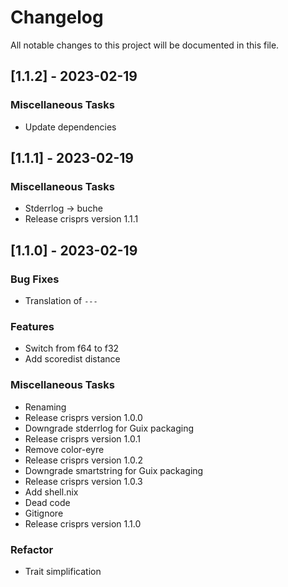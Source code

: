 # Changelog

All notable changes to this project will be documented in this file.

## [1.1.2] - 2023-02-19

### Miscellaneous Tasks

- Update dependencies

## [1.1.1] - 2023-02-19

### Miscellaneous Tasks

- Stderrlog -> buche
- Release crisprs version 1.1.1

## [1.1.0] - 2023-02-19

### Bug Fixes

- Translation of `---`

### Features

- Switch from f64 to f32
- Add scoredist distance

### Miscellaneous Tasks

- Renaming
- Release crisprs version 1.0.0
- Downgrade stderrlog for Guix packaging
- Release crisprs version 1.0.1
- Remove color-eyre
- Release crisprs version 1.0.2
- Downgrade smartstring for Guix packaging
- Release crisprs version 1.0.3
- Add shell.nix
- Dead code
- Gitignore
- Release crisprs version 1.1.0

### Refactor

- Trait simplification

<!-- generated by git-cliff -->
